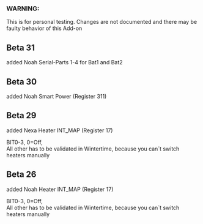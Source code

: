 ### WARNING: 
This is for personal testing. 
Changes are not documented and there may be faulty behavior of this Add-on

## Beta 31

added Noah Serial-Parts 1-4 for Bat1 and Bat2

## Beta 30

added Noah Smart Power (Register 311)

## Beta 29

added Nexa Heater INT_MAP (Register 17)

BIT0-3, 0=Off,   
All other has to be validated in Wintertime, because you can´t switch heaters manually

## Beta 26

added Noah Heater INT_MAP (Register 17)

BIT0-3, 0=Off,   
All other has to be validated in Wintertime, because you can´t switch heaters manually


